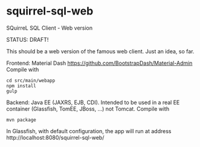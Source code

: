 # squirrel-sql-web
SQuirreL SQL Client - Web version

STATUS: DRAFT!


This should be a web version of the famous web client. Just an idea, so far.

Frontend: Material Dash https://github.com/BootstrapDash/Material-Admin
Compile with

    cd src/main/webapp
    npm install
    gulp

Backend: Java EE (JAXRS, EJB, CDI). Intended to be used in a real EE container (Glassfish, TomEE, JBoss, ...) not Tomcat.
Compile with

    mvn package

In Glassfish, with default configuration, the app will run at address http://localhost:8080/squirrel-sql-web/